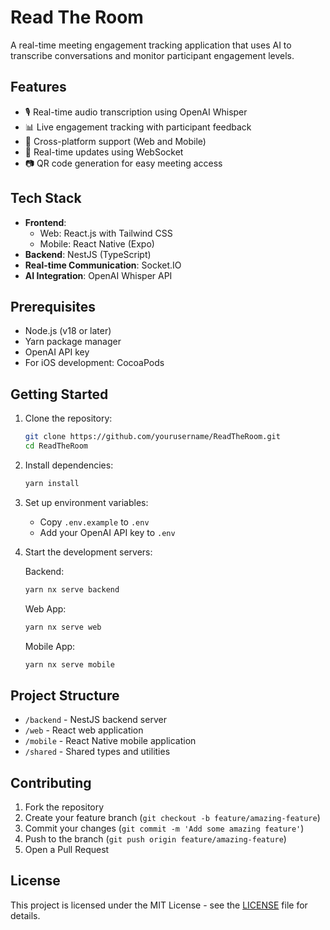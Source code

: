 # Read The Room

A real-time meeting engagement tracking application that uses AI to transcribe conversations and monitor participant engagement levels.

## Features

- 🎙️ Real-time audio transcription using OpenAI Whisper
- 📊 Live engagement tracking with participant feedback
- 📱 Cross-platform support (Web and Mobile)
- 🔄 Real-time updates using WebSocket
- 📷 QR code generation for easy meeting access

## Tech Stack

- **Frontend**:
  - Web: React.js with Tailwind CSS
  - Mobile: React Native (Expo)
- **Backend**: NestJS (TypeScript)
- **Real-time Communication**: Socket.IO
- **AI Integration**: OpenAI Whisper API

## Prerequisites

- Node.js (v18 or later)
- Yarn package manager
- OpenAI API key
- For iOS development: CocoaPods

## Getting Started

1. Clone the repository:
   ```bash
   git clone https://github.com/yourusername/ReadTheRoom.git
   cd ReadTheRoom
   ```

2. Install dependencies:
   ```bash
   yarn install
   ```

3. Set up environment variables:
   - Copy `.env.example` to `.env`
   - Add your OpenAI API key to `.env`

4. Start the development servers:

   Backend:
   ```bash
   yarn nx serve backend
   ```

   Web App:
   ```bash
   yarn nx serve web
   ```

   Mobile App:
   ```bash
   yarn nx serve mobile
   ```

## Project Structure

- `/backend` - NestJS backend server
- `/web` - React web application
- `/mobile` - React Native mobile application
- `/shared` - Shared types and utilities

## Contributing

1. Fork the repository
2. Create your feature branch (`git checkout -b feature/amazing-feature`)
3. Commit your changes (`git commit -m 'Add some amazing feature'`)
4. Push to the branch (`git push origin feature/amazing-feature`)
5. Open a Pull Request

## License

This project is licensed under the MIT License - see the [LICENSE](LICENSE) file for details.
